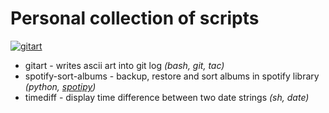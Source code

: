 # Personal collection of scripts

[![gitart](https://asciinema.org/a/ad1gyIXeIOe56067x7sAzmPxK.svg)](https://asciinema.org/a/ad1gyIXeIOe56067x7sAzmPxK)

- gitart - writes ascii art into git log *(bash, git, tac)*
- spotify-sort-albums - backup, restore and sort albums in spotify library *(python, [spotipy](https://github.com/plamere/spotipy))*
- timediff - display time difference between two date strings *(sh, date)*
